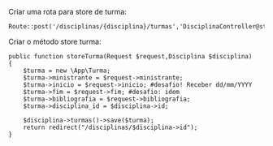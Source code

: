 Criar uma rota para store de turma:

    Route::post('/disciplinas/{disciplina}/turmas','DisciplinaController@storeTurma');

Criar o método store turma:

    public function storeTurma(Request $request,Disciplina $disciplina)
    {
        $turma = new \App\Turma;
        $turma->ministrante = $request->ministrante;
        $turma->inicio = $request->inicio; #desafio! Receber dd/mm/YYYY
        $turma->fim = $request->fim; #desafio: idem
        $turma->bibliografia = $request->bibliografia;
        $turma->disciplina_id = $disciplina->id;

        $disciplina->turmas()->save($turma);
        return redirect("/disciplinas/$disciplina->id");
    }
